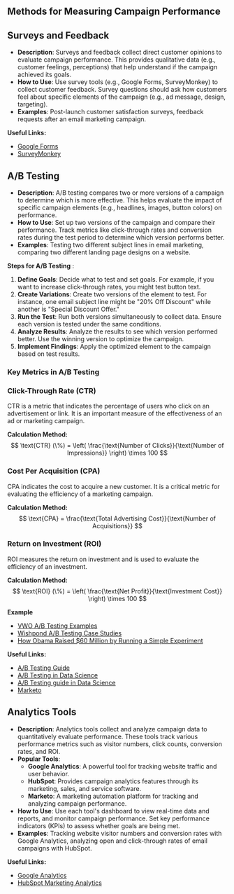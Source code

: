 ## Methods for Measuring Campaign Performance

## Surveys and Feedback
- **Description**: Surveys and feedback collect direct customer opinions to evaluate campaign performance. This provides qualitative data (e.g., customer feelings, perceptions) that help understand if the campaign achieved its goals.
- **How to Use**: Use survey tools (e.g., Google Forms, SurveyMonkey) to collect customer feedback. Survey questions should ask how customers feel about specific elements of the campaign (e.g., ad message, design, targeting).
- **Examples**: Post-launch customer satisfaction surveys, feedback requests after an email marketing campaign.

**Useful Links:**
- [Google Forms](https://www.google.com/forms/about/)
- [SurveyMonkey](https://www.surveymonkey.com/)

## A/B Testing
- **Description**: A/B testing compares two or more versions of a campaign to determine which is more effective. This helps evaluate the impact of specific campaign elements (e.g., headlines, images, button colors) on performance.
- **How to Use**: Set up two versions of the campaign and compare their performance. Track metrics like click-through rates and conversion rates during the test period to determine which version performs better.
- **Examples**: Testing two different subject lines in email marketing, comparing two different landing page designs on a website.

**Steps for A/B Testing** :
1. **Define Goals**: Decide what to test and set goals. For example, if you want to increase click-through rates, you might test button text.
2. **Create Variations**: Create two versions of the element to test. For instance, one email subject line might be "20% Off Discount" while another is "Special Discount Offer."
3. **Run the Test**: Run both versions simultaneously to collect data. Ensure each version is tested under the same conditions.
4. **Analyze Results**: Analyze the results to see which version performed better. Use the winning version to optimize the campaign.
5. **Implement Findings**: Apply the optimized element to the campaign based on test results.


### Key Metrics in A/B Testing

### Click-Through Rate (CTR)
CTR is a metric that indicates the percentage of users who click on an advertisement or link. It is an important measure of the effectiveness of an ad or marketing campaign.

**Calculation Method:**
$$
\text{CTR} (\%) = \left( \frac{\text{Number of Clicks}}{\text{Number of Impressions}} \right) \times 100 
$$

### Cost Per Acquisition (CPA)
CPA indicates the cost to acquire a new customer. It is a critical metric for evaluating the efficiency of a marketing campaign.

**Calculation Method:**
$$
\text{CPA} = \frac{\text{Total Advertising Cost}}{\text{Number of Acquisitions}} 
$$

### Return on Investment (ROI)
ROI measures the return on investment and is used to evaluate the efficiency of an investment.

**Calculation Method:**
$$
\text{ROI} (\%) = \left( \frac{\text{Net Profit}}{\text{Investment Cost}} \right) \times 100 
$$




**Example**
- [VWO A/B Testing Examples](https://vwo.com/blog/ab-testing-examples/)
- [Wishpond A/B Testing Case Studies](https://blog.wishpond.com/post/98235786280/50-a-b-split-test-conversion-optimization-case-studies)
- [How Obama Raised $60 Million by Running a Simple Experiment](https://www.optimizely.com/insights/blog/how-obama-raised-60-million-by-running-a-simple-experiment/)


**Useful Links:**
- [A/B Testing Guide](https://mailchimp.com/marketing-glossary/ab-tests/)
- [A/B Testing in Data Science](https://towardsdatascience.com/a-b-testing-a-complete-guide-to-statistical-testing-e3f1db140499)
- [A/B Testing guide in Data Science](https://blog.analytics-toolkit.com/2017/statistical-significance-ab-testing-complete-guide/ )
- [Marketo](https://www.marketo.com/)



## Analytics Tools
- **Description**: Analytics tools collect and analyze campaign data to quantitatively evaluate performance. These tools track various performance metrics such as visitor numbers, click counts, conversion rates, and ROI.
- **Popular Tools**:
  - **Google Analytics**: A powerful tool for tracking website traffic and user behavior.
  - **HubSpot**: Provides campaign analytics features through its marketing, sales, and service software.
  - **Marketo**: A marketing automation platform for tracking and analyzing campaign performance.
- **How to Use**: Use each tool's dashboard to view real-time data and reports, and monitor campaign performance. Set key performance indicators (KPIs) to assess whether goals are being met.
- **Examples**: Tracking website visitor numbers and conversion rates with Google Analytics, analyzing open and click-through rates of email campaigns with HubSpot.

**Useful Links:**
- [Google Analytics](https://analytics.google.com/)
- [HubSpot Marketing Analytics](https://www.hubspot.com/products/marketing/analytics)


